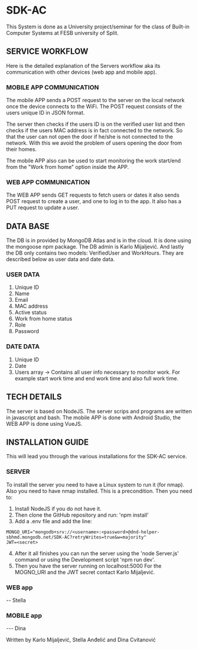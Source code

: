 # SDK-AC
This System is done as a University project/seminar for
the class of Built-in Computer Systems at FESB university of Split.
## SERVICE WORKFLOW
Here is the detailed explanation of the Servers workflow aka its
communication with other devices (web app and mobile app).
### MOBILE APP COMMUNICATION
The mobile APP sends a POST request to the server on the local
network once the device connects to the WiFi. The POST request
consists of the users unique ID in JSON format.

The server then checks if the users ID is on the verified user
list and then checks if the users MAC address is in fact
connected to the network. So that the user can not open the
door if he/she is not connected to the network. With this we
avoid the problem of users opening the door from their homes.

The mobile APP also can be used to start monitoring the work
start/end from the "Work from home" option inside the APP.
### WEB APP COMMUNICATION
The WEB APP sends GET requests to fetch users or dates it also sends
POST request to create a user, and one to log in to the app. It also has
a PUT request to update a user.
## DATA BASE
The DB is in provided by MongoDB Atlas and is in the cloud. It is done
using the mongoose npm package. The DB admin is Karlo Mijaljević. And
lastly the DB only contains two models: VerifiedUser and WorkHours.
They are described below as user data and date data.
### USER DATA
1. Unique ID
2. Name
3. Email
4. MAC address
5. Active status
6. Work from home status
7. Role
8. Password
### DATE DATA
1. Unique ID
2. Date
3. Users array -> Contains all user info necessary to monitor work. For
example start work time and end work time and also full work time.
## TECH DETAILS
The server is based on NodeJS. The server scrips and programs
are written in javascript and bash. The mobile APP is done with Android Studio, the WEB APP is done using VueJS.
## INSTALLATION GUIDE
This will lead you through the various installations for the SDK-AC
service.
### SERVER
To install the server you need to  have a Linux system to run it (for nmap). Also you need to have nmap installed. This is a precondition.
Then you need to:
1. Install NodeJS if you do not have it.
2. Then clone the GitHub repository and run: 'npm install'
3. Add a .env file and add the line:
```
MONGO_URI="mongodb+srv://<username>:<password>@dnd-helper-sbhmd.mongodb.net/SDK-AC?retryWrites=true&w=majority"
JWT=<secret>
```
4. After it all finishes you can run the server using the 'node Server.js'
command or using the Development script 'npm run dev'.
5. Then you have the server running on localhost:5000
For the MOGNO_URI and the JWT secret contact Karlo Mijaljević.
### WEB app
-- Stella
### MOBILE app
--- Dina

Written by
Karlo Mijaljević, Stella Anđelić and Dina Cvitanović
